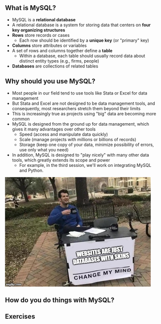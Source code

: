 ## What is MySQL?
* MySQL is a __relational database__
* A relational database is a system for storing data that centers on __four key organizing structures__
 * __Rows__ store records or cases
     * Each row should be identified by a __unique key__ (or "primary" key)
 * __Columns__ store attributes or variables
 * A set of rows and columns together define a __table__
     * Within a database, each table should usually record data about distinct entity types (e.g., firms, people)
 * __Databases__ are collections of related tables

## Why should you use MySQL?
* Most people in our field tend to use tools like Stata or Excel for data management
* But Stata and Excel are not designed to be data management tools, and consequently, most researchers stretch them beyond their limits
 * This is increasingly true as projects using "big" data are becoming more common
* MySQL is designed from the ground up for data management, which gives it many advantages over other tools
  * Speed (access and manipulate data quickly)
  * Scale (manage projects with millions or billions of records)
  * Storage (keep one copy of your data, minimize possibility of errors, use only what you need)
* In addition, MySQL is designed to "play nicely" with many other data tools, which greatly extends its scope and power
  * For example, in the third session, we'll work on integrating MySQL and Python.

![alt text](https://github.com/russellfunk/phd_toolbox/blob/master/images/change_my_mind.jpeg "Logo Title Text 1")

## How do you do things with MySQL?

 

## Exercises
